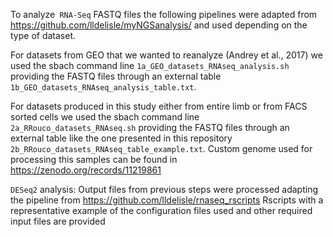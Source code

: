 To analyze` RNA-Seq` FASTQ files the following pipelines were adapted from https://github.com/lldelisle/myNGSanalysis/ and used depending on the type of dataset. 

For datasets from GEO that we wanted to reanalyze (Andrey et al., 2017) we used the sbach command line `1a_GEO_datasets_RNAseq_analysis.sh` providing the FASTQ files through an external table `1b_GEO_datasets_RNAseq_analysis_table.txt`.

For datasets produced in this study either from entire limb or from FACS sorted cells we used the sbach command line `2a_RRouco_datasets_RNAseq.sh` providing the FASTQ files through an external table like the one presented in this repository `2b_RRouco_datasets_RNAseq_table_example.txt`.
Custom genome used for processing this samples can be found in https://zenodo.org/records/11219861

`DESeq2` analysis:
Output files from previous steps were processed adapting the pipeline from https://github.com/lldelisle/rnaseq_rscripts
Rscripts with a representative example of the configuration files used and other required input files are provided